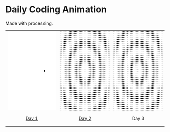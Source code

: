 # Daily Coding Animation
Made with processing.

| | | |
|:-------:|:-------:|:-------:|
|<img width="250" height="250" src="./DotMovingCircle/DotMovingCircle.gif" alt="dots1" /><p align="center"><a href="./DotMovingCircle/">Day 1</a></p>|<img width="250" height="250" src="./PeriodicDotMoving/PeriodicDotMoving.gif" alt="dots2" /><p align="center"><a href="./PeriodicDotMoving">Day 2</a></p>|<img width="250" height="250" src="./PeriodicDotMoving/PeriodicDotMoving.gif" alt="dots3" /><p align="center">Day 3</p>|
